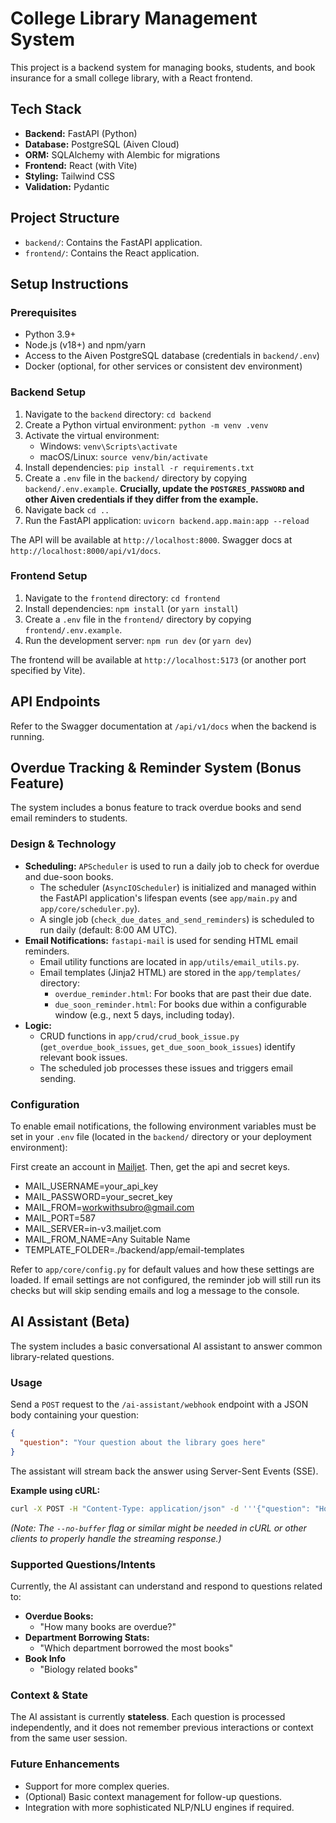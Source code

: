 # College Library Management System

This project is a backend system for managing books, students, and book insurance for a small college library, with a React frontend.

## Tech Stack

- **Backend:** FastAPI (Python)
- **Database:** PostgreSQL (Aiven Cloud)
- **ORM:** SQLAlchemy with Alembic for migrations
- **Frontend:** React (with Vite)
- **Styling:** Tailwind CSS
- **Validation:** Pydantic

## Project Structure

- `backend/`: Contains the FastAPI application.
- `frontend/`: Contains the React application.

## Setup Instructions

### Prerequisites

- Python 3.9+
- Node.js (v18+) and npm/yarn
- Access to the Aiven PostgreSQL database (credentials in `backend/.env`)
- Docker (optional, for other services or consistent dev environment)

### Backend Setup

1.  Navigate to the `backend` directory: `cd backend`
2.  Create a Python virtual environment: `python -m venv .venv`
3.  Activate the virtual environment:
    - Windows: `venv\Scripts\activate`
    - macOS/Linux: `source venv/bin/activate`
4.  Install dependencies: `pip install -r requirements.txt`
5.  Create a `.env` file in the `backend/` directory by copying `backend/.env.example`.
    **Crucially, update the `POSTGRES_PASSWORD` and other Aiven credentials if they differ from the example.**
6. Navigate back `cd ..`
7.  Run the FastAPI application: `uvicorn backend.app.main:app --reload`

The API will be available at `http://localhost:8000`. Swagger docs at `http://localhost:8000/api/v1/docs`.

### Frontend Setup

1.  Navigate to the `frontend` directory: `cd frontend`
2.  Install dependencies: `npm install` (or `yarn install`)
3.  Create a `.env` file in the `frontend/` directory by copying `frontend/.env.example`.
4.  Run the development server: `npm run dev` (or `yarn dev`)

The frontend will be available at `http://localhost:5173` (or another port specified by Vite).

## API Endpoints

Refer to the Swagger documentation at `/api/v1/docs` when the backend is running.

## Overdue Tracking & Reminder System (Bonus Feature)

The system includes a bonus feature to track overdue books and send email reminders to students.

### Design & Technology

- **Scheduling:** `APScheduler` is used to run a daily job to check for overdue and due-soon books.
    - The scheduler (`AsyncIOScheduler`) is initialized and managed within the FastAPI application's lifespan events (see `app/main.py` and `app/core/scheduler.py`).
    - A single job (`check_due_dates_and_send_reminders`) is scheduled to run daily (default: 8:00 AM UTC).
- **Email Notifications:** `fastapi-mail` is used for sending HTML email reminders.
    - Email utility functions are located in `app/utils/email_utils.py`.
    - Email templates (Jinja2 HTML) are stored in the `app/templates/` directory:
        - `overdue_reminder.html`: For books that are past their due date.
        - `due_soon_reminder.html`: For books due within a configurable window (e.g., next 5 days, including today).
- **Logic:**
    - CRUD functions in `app/crud/crud_book_issue.py` (`get_overdue_book_issues`, `get_due_soon_book_issues`) identify relevant book issues.
    - The scheduled job processes these issues and triggers email sending.

### Configuration

To enable email notifications, the following environment variables must be set in your `.env` file (located in the `backend/` directory or your deployment environment):

First create an account in [Mailjet](app.mailjet.com).
Then, get the api and secret keys.
- MAIL_USERNAME=your_api_key
- MAIL_PASSWORD=your_secret_key
- MAIL_FROM=workwithsubro@gmail.com
- MAIL_PORT=587
- MAIL_SERVER=in-v3.mailjet.com
- MAIL_FROM_NAME=Any Suitable Name
- TEMPLATE_FOLDER=./backend/app/email-templates


Refer to `app/core/config.py` for default values and how these settings are loaded.
If email settings are not configured, the reminder job will still run its checks but will skip sending emails and log a message to the console.


## AI Assistant (Beta)

The system includes a basic conversational AI assistant to answer common library-related questions.

### Usage

Send a `POST` request to the `/ai-assistant/webhook` endpoint with a JSON body containing your question:

```json
{
  "question": "Your question about the library goes here"
}
```

The assistant will stream back the answer using Server-Sent Events (SSE).

**Example using cURL:**

```bash
curl -X POST -H "Content-Type: application/json" -d '''{"question": "How many books are overdue?"}''' http://localhost:8000/ai-assistant/webhook --no-buffer
```

*(Note: The `--no-buffer` flag or similar might be needed in cURL or other clients to properly handle the streaming response.)*

### Supported Questions/Intents

Currently, the AI assistant can understand and respond to questions related to:

*   **Overdue Books:**
    *   "How many books are overdue?"
*   **Department Borrowing Stats:**
    *   "Which department borrowed the most books"
*   **Book Info**
    *   "Biology related books"
    

### Context & State

The AI assistant is currently **stateless**. Each question is processed independently, and it does not remember previous interactions or context from the same user session.

### Future Enhancements

-   Support for more complex queries.
-   (Optional) Basic context management for follow-up questions.
-   Integration with more sophisticated NLP/NLU engines if required.